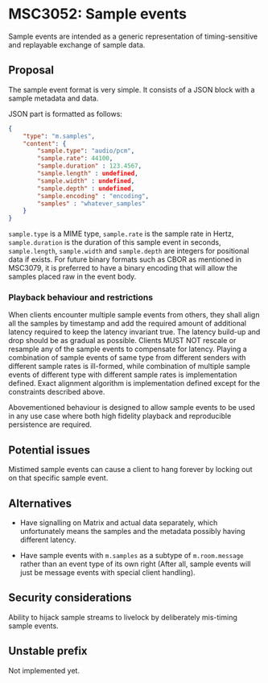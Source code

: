 # MSC3052: Sample events

Sample events are intended as a generic representation of timing-sensitive and replayable exchange
of sample data. 

## Proposal

The sample event format is very simple. It consists of a JSON block with a sample metadata and data.

JSON part is formatted as follows:

```json
{
    "type": "m.samples",
    "content": {
        "sample.type": "audio/pcm",
        "sample.rate": 44100,
        "sample.duration" : 123.4567, 
        "sample.length" : undefined,
        "sample.width" : undefined,
        "sample.depth" : undefined,
        "sample.encoding" : "encoding",
        "samples" : "whatever_samples"
    }
}
```

`sample.type` is a MIME type, `sample.rate` is the sample rate in Hertz, `sample.duration` is
the duration of this sample event in seconds, `sample.length`, `sample.width` and `sample.depth`
are integers for positional data if exists. For future binary formats such as CBOR as mentioned
in MSC3079, it is preferred to have a binary encoding that will allow the samples placed raw
in the event body.

### Playback behaviour and restrictions

When clients encounter multiple sample events from others, they shall align all the samples
by timestamp and add the required amount of additional latency required to keep the latency
invariant true. The latency build-up and drop should be as gradual as possible. Clients
MUST NOT rescale or resample any of the sample events to compensate for latency. Playing
a combination of sample events of same type from different senders with different sample rates
is ill-formed, while combination of multiple sample events of different type with different
sample rates is implementation defined. Exact alignment algorithm is implementation defined
except for the constraints described above.

Abovementioned behaviour is designed to allow sample events to be used in any use case where
both high fidelity playback and reproducible persistence are required.

## Potential issues

Mistimed sample events can cause a client to hang forever by locking out on that specific sample event.

## Alternatives

* Have signalling on Matrix and actual data separately, which unfortunately means the samples
and the metadata possibly having different latency.

* Have sample events with `m.samples` as a subtype of `m.room.message` rather than an event type
of its own right (After all, sample events will just be message events with special client handling).

## Security considerations

Ability to hijack sample streams to livelock by deliberately mis-timing sample events.

## Unstable prefix

Not implemented yet.

